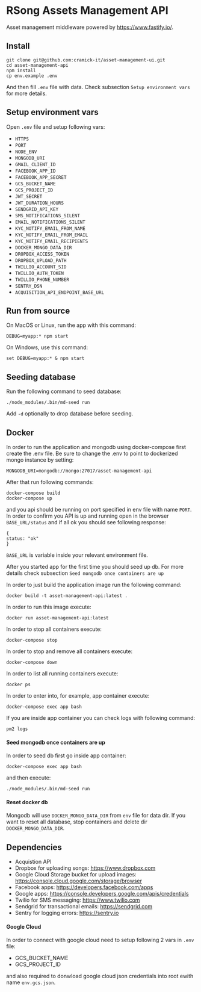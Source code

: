 # RSong Assets Management API
Asset management middleware powered by https://www.fastify.io/.  

## Install

```
git clone git@github.com:cramick-it/asset-management-ui.git
cd asset-management-api
npm install
cp env.example .env
```

And then fill `.env` file with data. Check subsection `Setup environment vars` for more details.


## Setup environment vars
Open `.env`  file and setup following vars:
- `HTTPS`
- `PORT`
- `NODE_ENV`
- `MONGODB_URI`
- `GMAIL_CLIENT_ID`
- `FACEBOOK_APP_ID`
- `FACEBOOK_APP_SECRET`
- `GCS_BUCKET_NAME`
- `GCS_PROJECT_ID`
- `JWT_SECRET`
- `JWT_DURATION_HOURS`
- `SENDGRID_API_KEY`
- `SMS_NOTIFICATIONS_SILENT`
- `EMAIL_NOTIFICATIONS_SILENT`
- `KYC_NOTIFY_EMAIL_FROM_NAME`
- `KYC_NOTIFY_EMAIL_FROM_EMAIL`
- `KYC_NOTIFY_EMAIL_RECIPIENTS`
- `DOCKER_MONGO_DATA_DIR`
- `DROPBOX_ACCESS_TOKEN`
- `DROPBOX_UPLOAD_PATH`
- `TWILLIO_ACCOUNT_SID`
- `TWILLIO_AUTH_TOKEN`
- `TWILLIO_PHONE_NUMBER`
- `SENTRY_DSN`
- `ACQUISITION_API_ENDPOINT_BASE_URL`

## Run from source

On MacOS or Linux, run the app with this command:
```
DEBUG=myapp:* npm start
```

On Windows, use this command:
```
set DEBUG=myapp:* & npm start
```

## Seeding database

Run the following command to seed database:
```
./node_modules/.bin/md-seed run
```
Add `-d` optionally to drop database before seeding.

## Docker 
In order to run the application and mongodb using docker-compose first create the .env file. Be sure to change the .env to point to dockerized mongo instance by setting:

```
MONGODB_URI=mongodb://mongo:27017/asset-management-api
```

After that run following commands:

```
docker-compose build
docker-compose up
```
and you api should be running on port specified in env file with name `PORT`. 
In order to confirm you API is up and running open in the browser `BASE_URL/status` and if all ok you should see following response:
``` 
{
status: "ok"
}
```
`BASE_URL` is variable inside your relevant environment file.

After you started app for the first time you should seed up db. For more details check subsection `Seed mongodb once containers are up`

In order to just build the application image run the following command:

```
docker build -t asset-management-api:latest .
```

In order to run this image execute:
```
docker run asset-management-api:latest
```

In order to stop all containers execute:
```
docker-compose stop
```

In order to stop and remove all containers execute:
```
docker-compose down
```

In order to list all running containers execute:
```
docker ps
```

In order to enter into, for example, app container execute:
```
docker-compose exec app bash
```

If you are inside app container you can check logs with following command:
```
pm2 logs
```


#### Seed mongodb once containers are up

In order to seed db first go inside app container:
```
docker-compose exec app bash
```

and then execute:
```
./node_modules/.bin/md-seed run
```

#### Reset docker db

Mongodb will use `DOCKER_MONGO_DATA_DIR` from `env` file for data dir. If you want to reset all database, stop containers and delete dir `DOCKER_MONGO_DATA_DIR`.

## Dependencies
- Acquistion API
- Dropbox for uploading songs: https://www.dropbox.com
- Google Cloud Storage bucket for upload images: https://console.cloud.google.com/storage/browser
- Facebook apps: https://developers.facebook.com/apps
- Google apps: https://console.developers.google.com/apis/credentials
- Twilio for SMS messaging: https://www.twilio.com
- Sendgrid for transactional emails: https://sendgrid.com
- Sentry for logging errors: https://sentry.io


#### Google Cloud

In order to connect with google cloud need to setup following 2 vars in `.env` file:
- GCS_BUCKET_NAME
- GCS_PROJECT_ID

and also required to donwload google cloud json credentials into root ewith name `env.gcs.json`.
